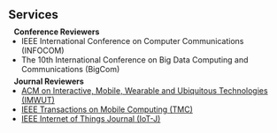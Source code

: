 <h1 id="services"></h1>

<h2 style="margin: 60px 0px 10px;">Services</h2>

<h4 style="margin:0 10px 0;">Conference Reviewers</h4>

<ul style="margin:0 0 5px;">
  <li>IEEE International Conference on Computer Communications (INFOCOM)</li>
  <li>The 10th International Conference on Big Data Computing and Communications (BigCom)</li>
</ul>

<h4 style="margin:0 10px 0;">Journal Reviewers</h4>

<ul style="margin:0 0 20px;">
  <li><a href="https://dl.acm.org/journal/imwut"> ACM on Interactive, Mobile, Wearable and Ubiquitous Technologies (IMWUT)</a></li>
  <li><a href="https://ieeexplore.ieee.org/xpl/RecentIssue.jsp?punumber=7755">IEEE Transactions on Mobile Computing (TMC)</a></li>
  <li><a href="https://ieee-iotj.org/">IEEE Internet of Things Journal (IoT-J)</a></li>
</ul>
